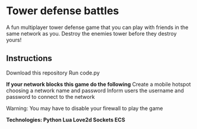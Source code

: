 # Tower defense battles

A fun multiplayer tower defense game that you can play with friends in the same network as you. Destroy the enemies tower before they destroy yours!

## Instructions 
Download this repository
Run code.py

**If your network blocks this game do the following**
Create a mobile hotspot choosing a network name and password
Inform users the username and password to connect to the network

Warning: You may have to disable your firewall to play the game

**Technologies: Python Lua Love2d Sockets ECS**
